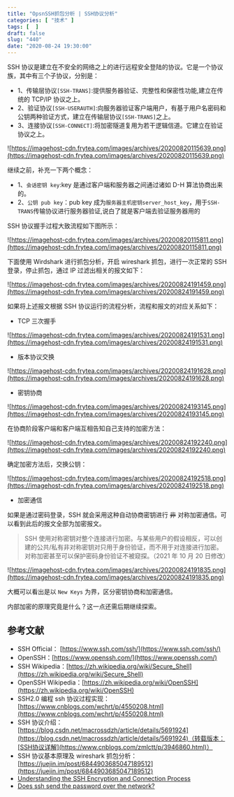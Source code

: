 ```yaml
---
title: "OpsnSSH抓包分析 | SSH协议分析"
categories: [ "技术" ]
tags: [  ]
draft: false
slug: "440"
date: "2020-08-24 19:30:00"
---
```


SSH 协议是建立在不安全的网络之上的进行远程安全登陆的协议。它是一个协议族，其中有三个子协议，分别是：

- 1、传输层协议`[SSH-TRANS]`:提供服务器验证、完整性和保密性功能,建立在传统的 TCP/IP 协议之上。
- 2、验证协议`[SSH-USERAUTH]`:向服务器验证客户端用户，有基于用户名密码和公钥两种验证方式，建立在传输层协议`[SSH-TRANS]`之上。
- 3、连接协议`[SSH-CONNECT]`:将加密隧道复用为若干逻辑信道。它建立在验证协议之上。

![https://imagehost-cdn.frytea.com/images/archives/20200820115639.png](https://imagehost-cdn.frytea.com/images/archives/20200820115639.png)

继续之前，补充一下两个概念：

- 1、`会话密钥 key`:key 是通过客户端和服务器之间通过诸如 D-H 算法协商出来的。
- 2、`公钥 pub key`：pub key 成为`服务器主机密钥server_host_key`，用于`SSH-TRANS`传输协议进行服务器验证,说白了就是客户端去验证服务器用的

SSH 协议握手过程大致流程如下图所示：

![https://imagehost-cdn.frytea.com/images/archives/20200820115811.png](https://imagehost-cdn.frytea.com/images/archives/20200820115811.png)

下面使用 Wirdshark 进行抓包分析，开启 wireshark 抓包，进行一次正常的 SSH 登录，停止抓包，通过 IP 过滤出相关的报文如下：

![https://imagehost-cdn.frytea.com/images/archives/20200824191459.png](https://imagehost-cdn.frytea.com/images/archives/20200824191459.png)

如果将上述报文根据 SSH 协议运行的流程分析，流程和报文的对应关系如下：

- TCP 三次握手

![https://imagehost-cdn.frytea.com/images/archives/20200824191531.png](https://imagehost-cdn.frytea.com/images/archives/20200824191531.png)

- 版本协议交换

![https://imagehost-cdn.frytea.com/images/archives/20200824191628.png](https://imagehost-cdn.frytea.com/images/archives/20200824191628.png)

- 密钥协商

![https://imagehost-cdn.frytea.com/images/archives/20200824193145.png](https://imagehost-cdn.frytea.com/images/archives/20200824193145.png)

在协商阶段客户端和客户端互相告知自己支持的加密方法：

![https://imagehost-cdn.frytea.com/images/archives/20200824192240.png](https://imagehost-cdn.frytea.com/images/archives/20200824192240.png)

确定加密方法后，交换公钥：

![https://imagehost-cdn.frytea.com/images/archives/20200824192518.png](https://imagehost-cdn.frytea.com/images/archives/20200824192518.png)

- 加密通信

如果是通过密码登录，SSH 就会采用这种自动协商密钥进行 ~~非~~ 对称加密通信。可以看到此后的报文全部为加密报文。

> SSH 使用对称密钥对整个连接进行加密。与某些用户的假设相反，可以创建的公共/私有非对称密钥对只用于身份验证，而不用于对连接进行加密。对称加密甚至可以保护密码身份验证不被窥探。（2021 年 10 月 20 日修改）

![https://imagehost-cdn.frytea.com/images/archives/20200824191835.png](https://imagehost-cdn.frytea.com/images/archives/20200824191835.png)

大概可以看出是以 `New Keys` 为界，区分密钥协商和加密通信。

内部加密的原理究竟是什么？这一点还需后期继续探索。

## 参考文献

- SSH Official： [https://www.ssh.com/ssh/](https://www.ssh.com/ssh/)
- OpenSSH：[https://www.openssh.com/](https://www.openssh.com/)
- SSH Wikipedia：[https://zh.wikipedia.org/wiki/Secure_Shell](https://zh.wikipedia.org/wiki/Secure_Shell)
- OpenSSH Wikipedia：[https://zh.wikipedia.org/wiki/OpenSSH](https://zh.wikipedia.org/wiki/OpenSSH)
- SSH2.0 编程 ssh 协议过程实现：[https://www.cnblogs.com/wchrt/p/4550208.html](https://www.cnblogs.com/wchrt/p/4550208.html)
- SSH 协议介绍：[https://blog.csdn.net/macrossdzh/article/details/5691924](https://blog.csdn.net/macrossdzh/article/details/5691924)（转载版本：[SSH协议详解](https://www.cnblogs.com/zmlctt/p/3946860.html)）
- SSH 协议基本原理及 wireshark 抓包分析：[https://juejin.im/post/6844903685047189512](https://juejin.im/post/6844903685047189512)
- [Understanding the SSH Encryption and Connection Process](https://www.digitalocean.com/community/tutorials/understanding-the-ssh-encryption-and-connection-process)
- [Does ssh send the password over the network?](https://unix.stackexchange.com/questions/297847/does-ssh-send-the-password-over-the-network)

